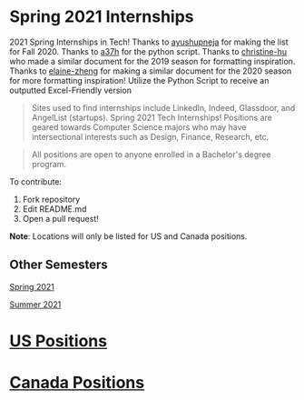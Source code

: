﻿# Spring 2021 Internships
2021 Spring Internships in Tech! Thanks to [ayushupneja](https://github.com/ayushupneja/fall2020internships) for making the list for Fall 2020. Thanks to [a37h](github.com/a37h) for the python script. Thanks to [christine-hu](https://github.com/christine-hu/summer-2019-internships) who made a similar document for the 2019 season for formatting inspiration. Thanks to [elaine-zheng](https://github.com/elaine-zheng/summer2020internships) for making a similar document for the 2020 season for more formatting inspiration! Utilize the Python Script to receive an outputted Excel-Friendly version

> Sites used to find internships include LinkedIn, Indeed, Glassdoor, and AngelList (startups).
Spring 2021 Tech Internships!
> Positions are geared towards Computer Science majors who may have intersectional interests such as Design, Finance, Research, etc. 

> All positions are open to anyone enrolled in a Bachelor's degree program.

To contribute:
 1. Fork repository
 2. Edit README.md
 3. Open a pull request!

 **Note**: Locations will only be listed for US and Canada positions.


## Other Semesters

[Spring 2021](https://github.com/BaruYoges/Spring2021Internships)

[Summer 2021](https://github.com/Pitt-CSC/Summer2021-Internships)

# [US Positions](https://github.com/BaruYoges/Fall2021Internships/US.md)
# [Canada Positions](https://github.com/BaruYoges/Fall2021Internships/Canada.md)

